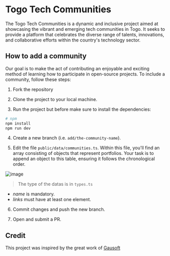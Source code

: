 # Togo Tech Communities
The Togo Tech Communities is a dynamic and inclusive project aimed at showcasing the vibrant and emerging tech communities in Togo. It seeks to provide a platform that celebrates the diverse range of talents, innovations, and collaborative efforts within the country's technology sector.

## How to add a community
Our goal is to make the act of contributing an enjoyable and exciting method of learning how to participate in open-source projects. To include a community, follow these steps: 
1. Fork the repository

2. Clone the project to your local machine.

3. Run the project but before make sure to install the dependencies:
```bash
# npm
npm install
npm run dev
```

4. Create a new branch (i.e. `add/the-community-name`).

5. Edit the file `public/data/communities.ts`.
Within this file, you'll find an array consisting of objects that represent portfolios. Your task is to append an object to this table, ensuring it follows the chronological order.

![image](https://github.com/shakiroye/tgTech-communities/assets/92779053/ec609e3d-1a3a-425f-ae7c-ebec771743ca)


> The type of the datas is in `types.ts`
* _name_ is mandatory.
* _links_ must have at least one element.

6. Commit changes and push the new branch.

7. Open and submit a PR.

## Credit
This project was inspired by the great work of [Gausoft](https://github.com/gausoft/awesome-TgTech-communities)

